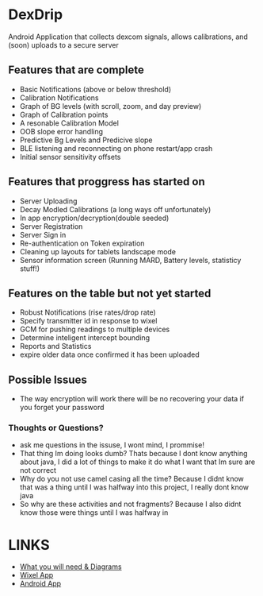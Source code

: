 DexDrip
=======

Android Application that collects dexcom signals, allows calibrations, and (soon) uploads to a secure server

## Features that are complete
* Basic Notifications (above or below threshold)
* Calibration Notifications
* Graph of BG levels (with scroll, zoom, and day preview)
* Graph of Calibration points
* A resonable Calibration Model
* OOB slope error handling
* Predictive Bg Levels and Predicive slope
* BLE listening and reconnecting on phone restart/app crash
* Initial sensor sensitivity offsets


## Features that proggress has started on
* Server Uploading
* Decay Modled Calibrations (a long ways off unfortunately)
* In app encryption/decryption(double seeded)
* Server Registration
* Server Sign in
* Re-authentication on Token expiration
* Cleaning up layouts for tablets landscape mode
* Sensor information screen (Running MARD, Battery levels, statisticy stuff!)

## Features on the table but not yet started
* Robust Notifications (rise rates/drop rate)
* Specify transmitter id in response to wixel
* GCM for pushing readings to multiple devices
* Determine inteligent intercept bounding
* Reports and Statistics
* expire older data once confirmed it has been uploaded

## Possible Issues
* The way encryption will work there will be no recovering your data if you forget your password


### Thoughts or Questions?
* ask me questions in the issuse, I wont mind, I prommise!
* That thing Im doing looks dumb? Thats because I dont know anything about java, I did a lot of things to make it do what I want that Im sure are not correct
* Why do you not use camel casing all the time? Because I didnt know that was a thing until I was halfway into this project, I really dont know java
* So why are these activities and not fragments? Because I also didnt know those were things until I was halfway in


# LINKS
* [What you will need & Diagrams](https://github.com/StephenBlackWasAlreadyTaken/DexDrip/blob/gh-pages/hardware_setup.md)
* [Wixel App](https://github.com/StephenBlackWasAlreadyTaken/wixel-DexDrip)
* [Android App](https://github.com/StephenBlackWasAlreadyTaken/DexDrip)
